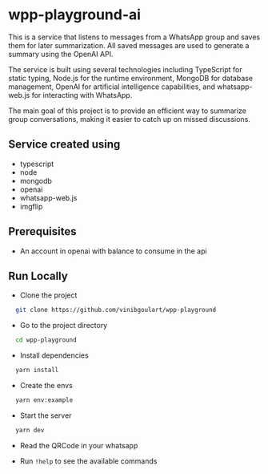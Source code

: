 # wpp-playground-ai

This is a service that listens to messages from a WhatsApp group and saves them for later summarization. All saved messages are used to generate a summary using the OpenAI API.

The service is built using several technologies including TypeScript for static typing, Node.js for the runtime environment, MongoDB for database management, OpenAI for artificial intelligence capabilities, and whatsapp-web.js for interacting with WhatsApp.

The main goal of this project is to provide an efficient way to summarize group conversations, making it easier to catch up on missed discussions.

## Service created using

- typescript
- node
- mongodb
- openai
- whatsapp-web.js
- imgflip

## Prerequisites

- An account in openai with balance to consume in the api

## Run Locally

- Clone the project

```bash
  git clone https://github.com/vinibgoulart/wpp-playground
```

- Go to the project directory

```bash
  cd wpp-playground
```

- Install dependencies

```bash
  yarn install
```

- Create the envs

```bash
  yarn env:example
```

- Start the server

```bash
  yarn dev
```

- Read the QRCode in your whatsapp

- Run `!help` to see the available commands
